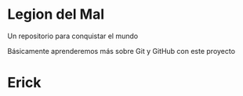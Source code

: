 # Legion del Mal
Un repositorio para conquistar el mundo

Básicamente aprenderemos más sobre Git y GitHub con este proyecto


# Erick